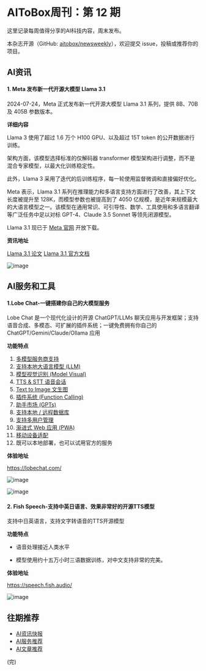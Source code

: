# AIToBox周刊：第 12 期

这里记录每周值得分享的AI科技内容，周末发布。

本杂志开源（GitHub: [aitobox/newsweekly](https://github.com/aitobox/newsweekly)），欢迎提交 issue，投稿或推荐你的项目。


## AI资讯

#### 1. Meta 发布新一代开源大模型 Llama 3.1

2024-07-24，Meta 正式发布新一代开源大模型 Llama 3.1 系列，提供 8B、70B 及 405B 参数版本。

**详细内容** 

Llama 3 使用了超过 1.6 万个 H100 GPU、以及超过 15T token 的公开数据进行训练。

架构方面，该模型选择标准的仅解码器 transformer 模型架构进行调整，而不是混合专家模型，以最大化训练稳定性。


此外，Llama 3 采用了迭代的后训练程序，每一轮使用监督微调和直接偏好优化。

Meta 表示，Llama 3.1 系列在推理能力和多语言支持方面进行了改善，其上下文长度被提升至 128K，而模型参数也被提高到了 4050 亿规模，是近年来规模最大的大语言模型之一。该模型在通用常识、可引导性、数学、工具使用和多语言翻译等广泛任务中足以对标 GPT-4、Claude 3.5 Sonnet 等领先闭源模型。

Llama 3.1 现已于 [Meta 官网](https://llama.meta.com/llama-downloads) 开放下载。

**资讯地址**

[Llama 3.1 论文](https://ai.meta.com/research/publications/the-llama-3-herd-of-models/)
[Llama 3.1 官方文档](https://llama.meta.com/docs/overview/)

![image](https://github.com/user-attachments/assets/fcaff352-673b-4ccd-b280-94516ebf74e0)


## AI服务和工具

#### 1.Lobe Chat-一键搭建你自己的大模型服务

Lobe Chat 是一个现代化设计的开源 ChatGPT/LLMs 聊天应用与开发框架；支持语音合成、多模态、可扩展的插件系统；一键免费拥有你自己的 ChatGPT/Gemini/Claude/Ollama 应用

**功能特点**

1. [多模型服务商支持](https://lobehub.com/docs/usage/features/multi-ai-providers)
2. [支持本地大语言模型 (LLM)](https://lobehub.com/docs/usage/features/local-llm)
3. [模型视觉识别 (Model Visual)](https://lobehub.com/docs/usage/features/vision)
4. [TTS & STT 语音会话](https://lobehub.com/docs/usage/features/tts)
5. [Text to Image 文生图](https://lobehub.com/docs/usage/features/text-to-image)
6. [插件系统 (Function Calling)](https://lobehub.com/docs/usage/features/plugin-system)
7. [助手市场 (GPTs)](https://lobehub.com/docs/usage/features/agent-market)
8. [支持本地 / 远程数据库](https://lobehub.com/docs/usage/features/database)
9. [支持多用户管理](https://lobehub.com/docs/usage/features/auth)
10. [渐进式 Web 应用 (PWA)](https://lobehub.com/docs/usage/features/pwa)
11. [移动设备适配](https://lobehub.com/docs/usage/features/mobile)
12. 既可以本地部署，也可以试用官方的服务

**体验地址**

https://lobechat.com/

![image](https://github.com/user-attachments/assets/c42a9726-8559-42f7-a8c9-c22db8abc35e)

![image](https://github.com/user-attachments/assets/01f408be-acd7-49f5-9975-a8f1498a728c)


#### 2. Fish Speech-支持中英日语言、效果非常好的开源TTS模型

支持中日英语言，支持文字转语音的TTS开源模型

**功能特点**

* 语音处理接近人类水平

* 模型使用约十五万小时三语数据训练，对中文支持非常的完美。


**体验地址**

https://speech.fish.audio/


![image](https://github.com/aitobox/newsweekly/assets/137874861/9b0a6022-98ec-4e54-9cce-0ed898da89b3)


## 往期推荐

* [AI资讯快报](https://github.com/aitobox/newsweekly/issues?q=is%3Aissue+is%3Aclosed+label%3AAI%E8%B5%84%E8%AE%AF%E5%BF%AB%E6%8A%A5)
* [AI服务推荐](https://github.com/aitobox/newsweekly/issues?q=is%3Aissue+is%3Aclosed+label%3AAI%E6%9C%8D%E5%8A%A1%E6%8E%A8%E8%8D%90)
* [AI文章推荐](https://github.com/aitobox/newsweekly/issues?q=is%3Aissue+is%3Aclosed+label%3AAI%E6%96%87%E7%AB%A0%E6%8E%A8%E8%8D%90)

(完)
